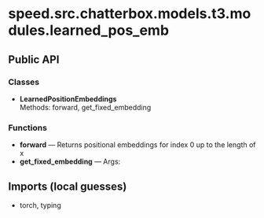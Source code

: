 # speed.src.chatterbox.models.t3.modules.learned_pos_emb

## Public API

### Classes
- **LearnedPositionEmbeddings**  
  Methods: forward, get_fixed_embedding

### Functions
- **forward** — Returns positional embeddings for index 0 up to the length of x
- **get_fixed_embedding** — Args:

## Imports (local guesses)
- torch, typing